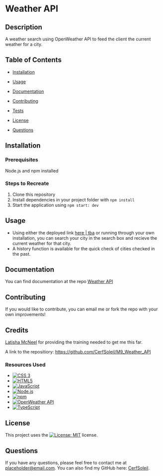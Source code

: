 # Weather API


  ## Description
  A weather search using OpenWeather API to feed the client the current weather for a city.


  ## Table of Contents

  - [Installation](#installation)

  - [Usage](#usage)

  - [Documentation](#documentation)

  - [Contributing](#contributing)

  - [Tests](#tests)

  - [License](#license)

  - [Questions](#questions)


  ## Installation

  ### Prerequisites
  Node.js and npm installed

  ### Steps to Recreate
  1. Clone this repository
  2. Install dependencies in your project folder with `npm install`
  3. Start the application using `npm start: dev`


  ## Usage
  * Using either the deployed link [here | tba](example.com) or running through your own installation, you can search your city in the search box and recieve the current weather for that city.
  * A history function is available for the quick check of cities checked in the past.


  ## Documentation

  You can find documentation at the repo [Weather API](https://github.com/CerfSoleil/M9_Weather_API)


  ## Contributing

  If you would like to contribute, you can email me or fork the repo with your own improvements!


  ## Credits

  [Latisha McNeel](https://github.com/lmcneel) for providing the training needed to get me this far.

  A link to the repositiory: https://github.com/CerfSoleil/M9_Weather_API
  
  ### Resources Used
  * [![CSS 3](https://img.shields.io/badge/CSS3-1572B6?style=for-the-badge&logo=css3&logoColor=white)](https://www.w3schools.com/css/css_intro.asp)
  * [![HTML5](https://img.shields.io/badge/HTML5-E34F26?style=for-the-badge&logo=html5&logoColor=white)](https://html.com/html5)
  * [![JavaScript](https://img.shields.io/badge/JavaScript-F7DF1E?style=for-the-badge&logo=javascript&logoColor=black)](https://www.javascript.com)
  * [![Node.js](https://img.shields.io/badge/Node.js-339933?style=for-the-badge&logo=node.js&logoColor=white)](https://nodejs.org)
  * [![npm](https://img.shields.io/badge/npm-CB3837?style=for-the-badge&logo=npm&logoColor=white)](https://www.npmjs.com)
  * [![OpenWeather API](https://img.shields.io/badge/OpenWeather%20API-FFA500?style=for-the-badge&logo=openweathermap&logoColor=white)](https://openweathermap.org/api)
  * [![TypeScript](https://img.shields.io/badge/TypeScript-3178C6?style=for-the-badge&logo=typescript&logoColor=white)](https://www.typescriptlang.org)


  ## License

  This project uses the [![License: MIT](https://img.shields.io/badge/License-MIT-yellow.svg)](https://opensource.org/licenses/MIT) license.



  ## Questions

If you have any questions, please feel free to contact me at placeholder@email.com. You can also find my GitHub here: [CerfSoleil](https://github.com/CerfSoleil).
